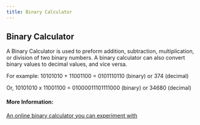 ```yaml
---
title: Binary Calculator
---
```

## Binary Calculator

A Binary Calculator is used to preform addition, subtraction, multiplication, or division of two binary numbers. A binary calculator can also convert binary values to decimal values, and vice versa.

For example:
10101010 + 11001100 = 0101110110 (binary) or 374 (decimal)

Or, 10101010 x 11001100 = 01000011101111000 (binary) or 34680 (decimal)

#### More Information:
<a href="http://www.calculator.net/binary-calculator.html" target="_blank">An online binary calculator you can experiment with</a>
